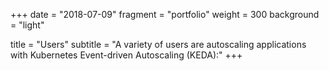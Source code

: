 +++
date = "2018-07-09"
fragment = "portfolio"
weight = 300
background = "light"

title = "Users"
subtitle = "A variety of users are autoscaling applications with Kubernetes Event-driven Autoscaling (KEDA):"
+++
